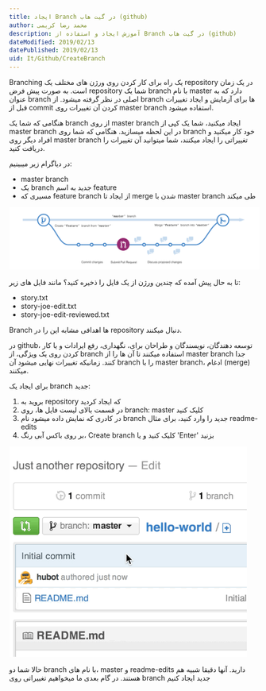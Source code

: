 ```yaml
---
title: ایجاد Branch در گیت هاب (github)  
author: محمد رضا کریمی  
description: آموزش ایجاد و استفاده از Branch در گیت هاب (github)  
dateModified: 2019/02/13  
datePublished: 2019/02/13  
uid: It/Github/CreateBranch  
---
```


Branching یک راه برای کار کردن روی ورژن های مختلف یک repository در یک زمان است.
به صورت پیش فرض repository شما یک branch با نام master دارد که به عنوان branch اصلی در نظر گرفته میشود.
از branch ها برای آزمایش و ایجاد تغییرات قبل از commit کردن آن تغییرات روی master branch استفاده میشود.

هنگامی که شما یک branch از روی master branch ایجاد میکنید، شما یک کپی از master branch در این لحظه میسازید. هنگامی که شما روی branch خود کار میکنید و افراد دیگر روی master branch تغییراتی را ایجاد میکنند، شما میتوانید آن تغییرات را دریافت کنید.

در دیاگرام زیر میبینیم:
* master branch
* یک branch جدید به اسم feature
* مسیری که feature branch از ایجاد تا merge شدن با master branch طی میکند

![ایجاد branch](./CreateBranch/branching.png)

تا به حال پیش آمده که چندین ورژن از یک فایل را ذخیره کنید؟ مانند فایل های زیر:
* story.txt
* story-joe-edit.txt
* story-joe-edit-reviewed.txt

Branch ها اهدافی مشابه این را در repository دنبال میکنند.

در github، توسعه دهندگان، نویسندگان و طراحان برای، نگهداری، رفع ایرادات و یا کار کردن روی یک ویژگی، از branch استفاده میکنند تا آن ها را از master branch جدا کنند. زمانیکه تغییرات نهایی میشود آن branch را با master branch، ادغام (merge) میکنند.

برای ایجاد یک branch جدید:
1. بروید به repository که ایجاد کردید
2. در قسمت بالای لیست فایل ها، روی branch: master کلیک کنید
3. در کادری که نمایش داده میشود نام branch جدید را وارد کنید، برای مثال readme-edits
4. بر روی باکس آبی رنگ، Create branch کلیک کنید و یا 'Enter' بزنید

![ایجاد branch جدید](./CreateBranch/readme-edits.gif)

حالا شما دو branch با نام های، master و readme-edits دارید. آنها دقیقا شبیه هم هستند. در گام بعدی ما میخواهیم تغییراتی روی branch جدید ایجاد کنیم

